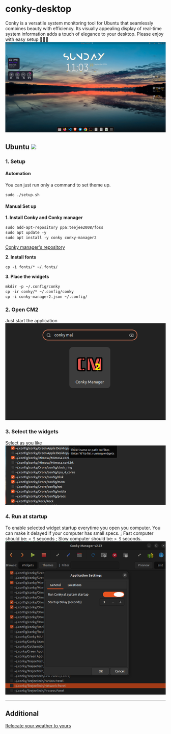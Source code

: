 # conky-desktop
Conky is a versatile system monitoring tool for Ubuntu that seamlessly combines beauty with efficiency. Its visually appealing display of real-time system information adds a touch of elegance to your desktop. 
Please enjoy with easy setup 🤩🤩🤩
![fullscreen](./screenshots/fullscreen.png)
## Ubuntu <img src="https://cdn2.iconfinder.com/data/icons/metro-uinvert-dock/256/OS_Ubuntu_alt.png" width="24" /> 

### 1. Setup
#### Automation
You can just run only a command to set theme up.
```
sudo ./setup.sh
```

#### Manual Set up 
**1. Install Conky and Conky manager**
```
sudo add-apt-repository ppa:teejee2008/foss
sudo apt update -y
sudo apt install -y conky conky-manager2
```
[Conky manager's repository](https://github.com/zcot/conky-manager2)

**2. Install fonts**
```
cp -i fonts/* ~/.fonts/
```
**3. Place the widgets**
```
mkdir -p ~/.config/conky
cp -ir conky/* ~/.config/conky
cp -i conky-manager2.json ~/.config/
```
### 2. Open CM2
Just start the application
![CM2](./screenshots/conky-manager.png)
### 3. Select the widgets
Select as you like
![selected](./screenshots/selected.png)
### 4. Run at startup
To enable selected widget startup everytime you open you computer. You can make it delayed if your computer has small specs.
; Fast computer should be: `< 5` seconds
; Slow computer should be: `> 5` seconds.
![startup](./screenshots/startup.png)

___

## Additional
[Relocate your weather to yours](./Change-weather.md)